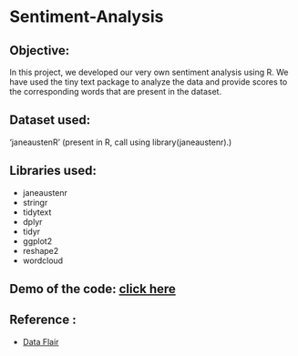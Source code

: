 # Sentiment-Analysis

## Objective: 
In this project, we developed our very own sentiment analysis using R. We have used the tiny text package to analyze the data and provide scores to the corresponding words that are present in the dataset. 

## Dataset used: 
‘janeaustenR’ (present in R, call using library(janeaustenr).)

## Libraries used:
* janeaustenr
* stringr
* tidytext
* dplyr
* tidyr
* ggplot2
* reshape2
* wordcloud

## Demo of the code: [click here](https://avin111.github.io/Sentiment-Analysis/Sentiment_analysis.html)

## Reference :
* [Data Flair](https://data-flair.training/blogs/data-science-r-sentiment-analysis-project/)
